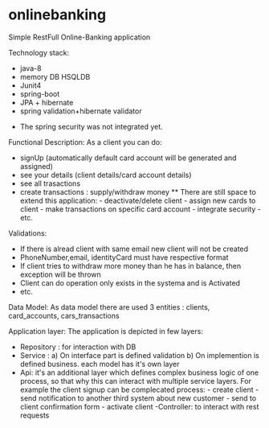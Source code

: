 # onlinebanking
Simple RestFull Online-Banking application

Technology stack:
- java-8
- memory DB HSQLDB
- Junit4
- spring-boot
- JPA + hibernate
- spring validation+hibernate validator
* The spring security was not integrated yet.

Functional Description:
As a client you can do:
- signUp (automatically default card account will be generated and assigned)
- see your details (client details/card account details)
- see all trasactions
- create transactions : supply/withdraw money 
** There are still space to extend this application:
      - deactivate/delete client
      - assign new cards to client
      - make transactions on specific card account
      - integrate security
      - etc. 

Validations:
- If there is alread client with same email new client will not be created
- PhoneNumber,email, identityCard must have respective format
- If client tries to withdraw more money than he has in balance, then exception will be thrown
- Client can do operation only exists in the systema and is Activated
- etc.

Data Model:
As data model there are used 3 entities : clients, card_accounts, cars_transactions

Application layer:
The application is depicted in few layers:
- Repository : for interaction with DB
- Service : 
        a) On interface part is defined validation
        b) On implemention is defined business.
   each model has it's own layer     
- Api: it's an additional layer which defines complex business logic of one process,
  so that why this can interact with multiple service layers.
  For example the client signup can be complecated process:
       - create client
       - send notification to another third system about new customer
       - send to client confirmation form
       - activate client
 -Controller: to interact with rest requests       
      


